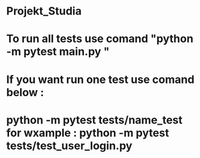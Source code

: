 # Projekt_Studia
# To run all tests use comand  "python -m pytest main.py "
# If you want run one test use comand below :
# python -m pytest tests/name_test for wxample : python -m pytest tests/test_user_login.py